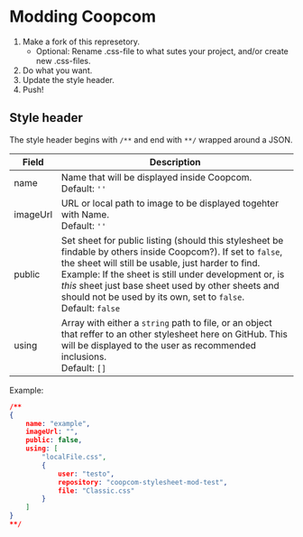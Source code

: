 # Modding Coopcom
1. Make a fork of this represetory.
	- Optional: Rename .css-file to what sutes your project, and/or create new .css-files.
2. Do what you want.
3. Update the style header.
4. Push!

## Style header
The style header begins with `/**` and end with `**/` wrapped around a JSON.

|Field|Description|
|-|-|
|name|Name that will be displayed inside Coopcom.<br>Default: `''`|
|imageUrl|URL or local path to image to be displayed togehter with Name.<br>Default: `''`|
|public|Set sheet for public listing (should this stylesheet be findable by others inside Coopcom?). If set to `false`, the sheet will still be usable, just harder to find.<br>Example: If the sheet is still under development or, is _this_ sheet just base sheet used by other sheets and should not be used by its own, set to `false`.<br>Default: `false`|
|using|Array with either a `string` path to file, or an object that reffer to an other stylesheet here on GitHub. This will be displayed to the user as recommended inclusions.<br>Default: `[]`|

Example:
```JSON
/**
{
	name: "example",
	imageUrl: "",
	public: false,
	using: [
		"localFile.css",
		{
			user: "testo",
			repository: "coopcom-stylesheet-mod-test",
			file: "Classic.css"
		}
	]
}
**/
```